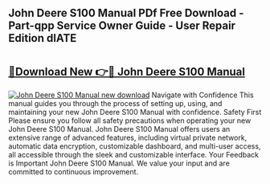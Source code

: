 ## John Deere S100 Manual PDf Free Download - Part-qpp Service Owner Guide - User Repair Edition dlATE

# <h2><a href="http://bc91945.oget.top/?id=John+Deere+S100+Manual">🔗Download New 👉🔴 John Deere S100 Manual</a></h2>

[![John Deere S100 Manual new download](https://i.imgur.com/5g1atiW.png)](http://bc91945.oget.top/?id=John+Deere+S100+Manual)
Navigate with Confidence This manual guides you through the process of setting up, using, and maintaining your new John Deere S100 Manual with confidence. Safety First Please ensure you follow all safety precautions when operating your new John Deere S100 Manual. John Deere S100 Manual offers users an extensive range of advanced features, including virtual private network, automatic data encryption, customizable dashboard, and multi-user access, all accessible through the sleek and customizable interface. Your Feedback is Important John Deere S100 Manual. We value your input and are committed to continuous improvement.
